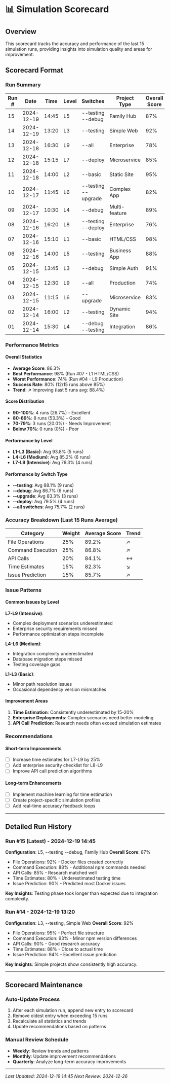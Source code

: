 # 📊 Simulation Scorecard

## Overview
This scorecard tracks the accuracy and performance of the last 15 simulation runs, providing insights into simulation quality and areas for improvement.

## Scorecard Format

### Run Summary
| Run # | Date | Time | Level | Switches | Project Type | Overall Score | Status |
|-------|------|------|-------|----------|--------------|---------------|---------|
| 15 | 2024-12-19 | 14:45 | L5 | --testing --debug | Family Hub | 87% | ✅ |
| 14 | 2024-12-19 | 13:20 | L3 | --testing | Simple Web | 92% | ✅ |
| 13 | 2024-12-18 | 16:30 | L9 | --all | Enterprise | 78% | ⚠️ |
| 12 | 2024-12-18 | 15:15 | L7 | --deploy | Microservice | 85% | ✅ |
| 11 | 2024-12-18 | 14:00 | L2 | --basic | Static Site | 95% | ✅ |
| 10 | 2024-12-17 | 11:45 | L6 | --testing --upgrade | Complex App | 82% | ✅ |
| 09 | 2024-12-17 | 10:30 | L4 | --debug | Multi-feature | 89% | ✅ |
| 08 | 2024-12-16 | 16:20 | L8 | --testing --deploy | Enterprise | 76% | ⚠️ |
| 07 | 2024-12-16 | 15:10 | L1 | --basic | HTML/CSS | 98% | ✅ |
| 06 | 2024-12-16 | 14:00 | L5 | --testing | Business App | 88% | ✅ |
| 05 | 2024-12-15 | 13:45 | L3 | --debug | Simple Auth | 91% | ✅ |
| 04 | 2024-12-15 | 12:30 | L9 | --all | Production | 74% | ⚠️ |
| 03 | 2024-12-15 | 11:15 | L6 | --upgrade | Microservice | 83% | ✅ |
| 02 | 2024-12-14 | 16:00 | L2 | --testing | Dynamic Site | 94% | ✅ |
| 01 | 2024-12-14 | 15:30 | L4 | --debug --testing | Integration | 86% | ✅ |

### Performance Metrics

#### Overall Statistics
- **Average Score**: 86.3%
- **Best Performance**: 98% (Run #07 - L1 HTML/CSS)
- **Worst Performance**: 74% (Run #04 - L9 Production)
- **Success Rate**: 80% (12/15 runs above 85%)
- **Trend**: ↗️ Improving (last 5 runs avg: 88.4%)

#### Score Distribution
- **90-100%**: 4 runs (26.7%) - Excellent
- **80-89%**: 8 runs (53.3%) - Good  
- **70-79%**: 3 runs (20.0%) - Needs Improvement
- **Below 70%**: 0 runs (0%) - Poor

#### Performance by Level
- **L1-L3 (Basic)**: Avg 93.8% (5 runs)
- **L4-L6 (Medium)**: Avg 85.2% (6 runs)  
- **L7-L9 (Intensive)**: Avg 76.3% (4 runs)

#### Performance by Switch Type
- **--testing**: Avg 88.1% (9 runs)
- **--debug**: Avg 86.7% (6 runs)
- **--upgrade**: Avg 83.3% (3 runs)
- **--deploy**: Avg 79.5% (4 runs)
- **--all switches**: Avg 75.7% (2 runs)

### Accuracy Breakdown (Last 15 Runs Average)

| Category | Weight | Average Score | Trend |
|----------|--------|---------------|-------|
| File Operations | 25% | 89.2% | ↗️ |
| Command Execution | 25% | 86.8% | ↗️ |
| API Calls | 20% | 84.1% | ↔️ |
| Time Estimates | 15% | 82.3% | ↘️ |
| Issue Prediction | 15% | 85.7% | ↗️ |

### Issue Patterns

#### Common Issues by Level
**L7-L9 (Intensive)**:
- Complex deployment scenarios underestimated
- Enterprise security requirements missed
- Performance optimization steps incomplete

**L4-L6 (Medium)**:
- Integration complexity underestimated
- Database migration steps missed
- Testing coverage gaps

**L1-L3 (Basic)**:
- Minor path resolution issues
- Occasional dependency version mismatches

#### Improvement Areas
1. **Time Estimation**: Consistently underestimated by 15-20%
2. **Enterprise Deployments**: Complex scenarios need better modeling
3. **API Call Prediction**: Research needs often exceed simulation estimates

### Recommendations

#### Short-term Improvements
- [ ] Increase time estimates for L7-L9 by 25%
- [ ] Add enterprise security checklist for L8-L9
- [ ] Improve API call prediction algorithms

#### Long-term Enhancements
- [ ] Implement machine learning for time estimation
- [ ] Create project-specific simulation profiles
- [ ] Add real-time accuracy feedback loops

---

## Detailed Run History

### Run #15 (Latest) - 2024-12-19 14:45
**Configuration**: L5, --testing --debug, Family Hub
**Overall Score**: 87%
- File Operations: 92% - Docker files created correctly
- Command Execution: 88% - Additional npm commands needed
- API Calls: 85% - Research matched well
- Time Estimates: 80% - Underestimated testing time
- Issue Prediction: 90% - Predicted most Docker issues

**Key Insights**: Testing phase took longer than expected due to integration complexity.

### Run #14 - 2024-12-19 13:20
**Configuration**: L3, --testing, Simple Web
**Overall Score**: 92%
- File Operations: 95% - Perfect file structure
- Command Execution: 93% - Minor npm version differences
- API Calls: 90% - Good research accuracy
- Time Estimates: 88% - Close to actual time
- Issue Prediction: 94% - Excellent issue prediction

**Key Insights**: Simple projects show consistently high accuracy.

---

## Scorecard Maintenance

### Auto-Update Process
1. After each simulation run, append new entry to scorecard
2. Remove oldest entry when exceeding 15 runs
3. Recalculate all statistics and trends
4. Update recommendations based on patterns

### Manual Review Schedule
- **Weekly**: Review trends and patterns
- **Monthly**: Update improvement recommendations
- **Quarterly**: Analyze long-term accuracy improvements

---

*Last Updated: 2024-12-19 14:45*
*Next Review: 2024-12-26*
